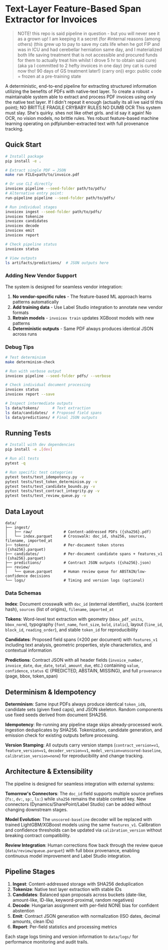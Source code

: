 # Text-Layer Feature-Based Span Extractor for Invoices

> NOTE! this repo is said pipeline in question - but you will never see it as a grown up! I am keeping it a secret (for #internal reasons (among others) (this grew up to pay to save my cats life when he got FIP and was in ICU and had cerebellar herniation same day, and I materialized both life saving treatment that is not accessible and procured funds for them to actually treat him whilst I drove 5 hr to obtain said cure) (aka ya I committed to 2 hefty invoices in one day) (my cat is cured now tho! 90 days of GS treatment later!) (carry on))
> ergo: public code = frozen at a pre-training state

A deterministic, end-to-end pipeline for extracting structured information utilizing the benefits of PDFs with native-text layer. 
To create a robust + maintainable system able to extract and process PDF invoices using only the native text layer. 
If I didn't repeat it enough (actually its all ive said til this point); NO BRITTLE FRAGILE CRYBABY RULES NO DUMB OCR 
This system must slay. She's quirky. shes not like othet girls. and id say it again!
No OCR, no vision models, no brittle rules. 
Yes robust feature-based machine learning operating on pdfplumber-extracted text with full provenance tracking.


## Quick Start

```bash
# Install package
pip install -e .

# Extract single PDF → JSON
make run FILE=path/to/invoice.pdf

# Or use CLI directly
invoicex pipeline --seed-folder path/to/pdfs/
# Alternative entry point:
run-pipeline pipeline --seed-folder path/to/pdfs/

# Run individual stages
invoicex ingest --seed-folder path/to/pdfs/
invoicex tokenize
invoicex candidates  
invoicex decode
invoicex emit
invoicex report

# Check pipeline status
invoicex status

# View outputs
ls artifacts/predictions/  # JSON outputs here
```

### Adding New Vendor Support

The system is designed for seamless vendor integration:

1. **No vendor-specific rules** - The feature-based ML approach learns patterns automatically
2. **Add training data** - Use Label Studio integration to annotate new vendor formats  
3. **Retrain models** - `invoicex train` updates XGBoost models with new patterns
4. **Deterministic outputs** - Same PDF always produces identical JSON across runs

### Debug Tips

```bash
# Test determinism
make determinism-check

# Run with verbose output
invoicex pipeline --seed-folder pdfs/ --verbose

# Check individual document processing
invoicex status
invoicex report --save

# Inspect intermediate outputs
ls data/tokens/      # Text extraction
ls data/candidates/  # Proposed field spans  
ls data/predictions/ # Final JSON outputs
```

## Running Tests

```bash
# Install with dev dependencies
pip install -e .[dev]

# Run all tests
pytest -q

# Run specific test categories
pytest tests/test_idempotency.py -v
pytest tests/test_token_determinism.py -v
pytest tests/test_candidate_bounds.py -v
pytest tests/test_contract_integrity.py -v
pytest tests/test_review_queue.py -v
```

## Data Layout

```
data/
├── ingest/
│   ├── raw/              # Content-addressed PDFs ({sha256}.pdf)
│   └── index.parquet     # Crosswalk: doc_id, sha256, sources, filename, imported_at
├── tokens/               # Per-document token stores ({sha256}.parquet)
├── candidates/           # Per-document candidate spans + features_v1 ({sha256}.parquet)  
├── predictions/          # Contract JSON outputs ({sha256}.json)
├── review/
│   └── queue.parquet     # Human review queue for ABSTAIN/low-confidence decisions
└── logs/                 # Timing and version logs (optional)
```

### Data Schemas

**Index**: Document crosswalk with `doc_id` (external identifier), `sha256` (content hash), `sources` (list of origins), `filename`, `imported_at`

**Tokens**: Word-level text extraction with geometry (`bbox_pdf_units`, `bbox_norm`), typography (`font_name`, `font_size`, `bold`, `italic`), layout (`line_id`, `block_id`, `reading_order`), and stable `token_id` for reproducibility

**Candidates**: Proposed field spans (≤200 per document) with `features_v1` including text analysis, geometric properties, style characteristics, and contextual information

**Predictions**: Contract JSON with all header fields (`invoice_number`, `invoice_date`, `due_date`, `total_amount_due`, etc.) containing `value`, `confidence`, `status` ∈ {PREDICTED, ABSTAIN, MISSING}, and full `provenance` (page, bbox, token_span)

## Determinism & Idempotency

**Determinism**: Same input PDFs always produce identical `token_id`s, candidate sets (given fixed caps), and JSON skeleton. Random components use fixed seeds derived from document SHA256.

**Idempotency**: Re-running any pipeline stage skips already-processed work. Ingestion deduplicates by SHA256. Tokenization, candidate generation, and emission check for existing outputs before processing.

**Version Stamping**: All outputs carry version stamps (`contract_version=v1`, `feature_version=v1`, `decoder_version=v1`, `model_version=unscored-baseline`, `calibration_version=none`) for reproducibility and change tracking.

## Architecture & Extensibility

The pipeline is designed for seamless integration with external systems:

**Tomorrow's Connectors**: The `doc_id` field supports multiple source prefixes (`fs:`, `dv:`, `sp:`, `ls:`) while `sha256` remains the stable content key. New connectors (Dynamics/SharePoint/Label Studio) can be added without changing downstream stages.

**Model Evolution**: The `unscored-baseline` decoder will be replaced with trained LightGBM/XGBoost models using the same `features_v1`. Calibration and confidence thresholds can be updated via `calibration_version` without breaking contract compatibility.

**Review Integration**: Human corrections flow back through the review queue (`data/review/queue.parquet`) with full bbox provenance, enabling continuous model improvement and Label Studio integration.

## Pipeline Stages

1. **Ingest**: Content-addressed storage with SHA256 deduplication
2. **Tokenize**: Native text layer extraction with stable IDs  
3. **Candidates**: Balanced span proposals across buckets (date-like, amount-like, ID-like, keyword-proximal, random negatives)
4. **Decode**: Hungarian assignment with per-field NONE bias for confident abstention
5. **Emit**: Contract JSON generation with normalization (ISO dates, decimal amounts, clean IDs) 
6. **Report**: Per-field statistics and processing metrics

Each stage logs timing and version information to `data/logs/` for performance monitoring and audit trails.
